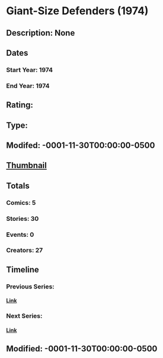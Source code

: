 # Giant-Size Defenders (1974)
## Description: None
## Dates
### Start Year: 1974
### End Year: 1974
## Rating: 
## Type: 
## Modifed: -0001-11-30T00:00:00-0500
## [Thumbnail](http://i.annihil.us/u/prod/marvel/i/mg/b/50/4c366a1b00bdd.jpg)
## Totals
### Comics: 5
### Stories: 30
### Events: 0
### Creators: 27
## Timeline
### Previous Series: 
#### [Link]()
### Next Series: 
#### [Link]()
## Modified: -0001-11-30T00:00:00-0500